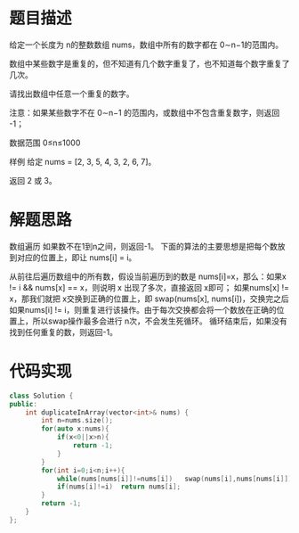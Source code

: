 # 题目描述
给定一个长度为 n的整数数组 nums，数组中所有的数字都在 0∼n−1的范围内。

数组中某些数字是重复的，但不知道有几个数字重复了，也不知道每个数字重复了几次。

请找出数组中任意一个重复的数字。

注意：如果某些数字不在 0∼n−1 的范围内，或数组中不包含重复数字，则返回 -1；

数据范围
0≤n≤1000

样例
给定 nums = [2, 3, 5, 4, 3, 2, 6, 7]。

返回 2 或 3。

# 解题思路
数组遍历
如果数不在1到n之间，则返回-1。
下面的算法的主要思想是把每个数放到对应的位置上，即让 nums[i] = i。

从前往后遍历数组中的所有数，假设当前遍历到的数是 nums[i]=x，那么：如果x != i && nums[x] == x，则说明 x
出现了多次，直接返回 x即可；
如果nums[x] != x，那我们就把 x交换到正确的位置上，即 swap(nums[x], nums[i])，交换完之后如果nums[i] != i，则重复进行该操作。由于每次交换都会将一个数放在正确的位置上，所以swap操作最多会进行 n次，不会发生死循环。
循环结束后，如果没有找到任何重复的数，则返回-1。



# 代码实现
```cpp
class Solution {
public:
    int duplicateInArray(vector<int>& nums) {
        int n=nums.size();
        for(auto x:nums){
            if(x<0||x>n){
                return -1;
            }
        }
        for(int i=0;i<n;i++){
            while(nums[nums[i]]!=nums[i])   swap(nums[i],nums[nums[i]]);
            if(nums[i]!=i)  return nums[i];
        }
        return -1;
    }
};
```